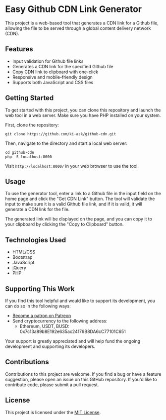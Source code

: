 # Easy Github CDN Link Generator

This project is a web-based tool that generates a CDN link for a Github file, allowing the file to be served through a global content delivery network (CDN).

## Features

- Input validation for Github file links
- Generates a CDN link for the specified Github file
- Copy CDN link to clipboard with one-click
- Responsive and mobile-friendly design
- Supports both JavaScript and CSS files

## Getting Started

To get started with this project, you can clone this repository and launch the web tool in a web server. Make sure you have PHP installed on your system.

First, clone the repository:

```
git clone https://github.com/ki-ask/github-cdn.git
```

Then, navigate to the directory and start a local web server:

```
cd github-cdn
php -S localhost:8000
```

Visit `http://localhost:8000/` in your web browser to use the tool.

## Usage

To use the generator tool, enter a link to a Github file in the input field on the home page and click the "Get CDN Link" button. The tool will validate the input to make sure it is a valid Github file link, and if it is valid, it will generate a CDN link for the file.

The generated link will be displayed on the page, and you can copy it to your clipboard by clicking the "Copy to Clipboard" button.

## Technologies Used

- HTML/CSS
- Bootstrap
- JavaScript
- jQuery
- PHP

## Supporting This Work

If you find this tool helpful and would like to support its development, you can do so in the following ways:

- [Become a patron on Patreon](https://patreon.com/KiasK?utm_medium=clipboard_copy&utm_source=copyLink&utm_campaign=creatorshare_creator&utm_content=join_link)
- Send cryptocurrency to the following address:
  - Ethereum, USDT, BUSD: 0x7c13a89b8E192e635ac24179B8DA6cC77101C651

Your support is greatly appreciated and will help fund the ongoing development and supporting its developers.

## Contributions

Contributions to this project are welcome. If you find a bug or have a feature suggestion, please open an issue on this GitHub repository. If you'd like to contribute code, please submit a pull request.

## License

This project is licensed under the [MIT License](https://opensource.org/licenses/MIT).